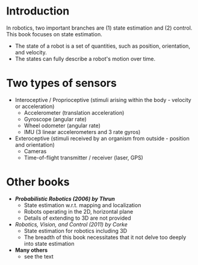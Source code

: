 # Introduction

In robotics, two important branches are (1) state estimation and (2) control. This book focuses on state estimation.
+   The state of a robot is a set of quantities, such as position, orientation, and velocity.
+   The states can fully describe a robot's motion over time. 

# Two types of sensors
+   Interoceptive / Proprioceptive (stimuli arising within the body - velocity or acceleration)
    +   Accelerometer (translation acceleration)
    +   Gyroscope (angular rate)
    +   Wheel odometer (angular rate)
    +   IMU (3 linear accelerometers and 3 rate gyros)
+   Exteroceptive (stimuli received by an organism from outside - position and orientation)
    +   Cameras
    +   Time-of-flight transmitter / receiver (laser, GPS)

# Other books
+   ***Probabilistic Robotics (2006) by Thrun***
    +   State estimation w.r.t. mapping and localization
    +   Robots operating in the 2D, horizontal plane
    +   Details of extending to 3D are not provided
+   *Robotics, Vision, and Control (2011) by Corke*
    +   State estimation for robotics including 3D
    +   The breadth of this book necessitates that it not delve too deeply into state estimation
+   **Many others**
    +   see the text


